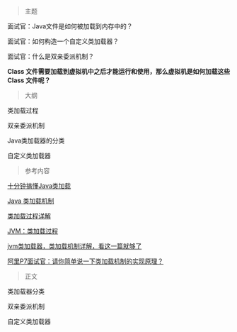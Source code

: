 >  主题



面试官：Java文件是如何被加载到内存中的？

面试官：如何构造一个自定义类加载器？

面试官：什么是双亲委派机制？



**Class 文件需要加载到虚拟机中之后才能运行和使用，那么虚拟机是如何加载这些 Class 文件呢？**



> 大纲

类加载过程

双亲委派机制

Java类加载器的分类

自定义类加载器



> 参考内容

[十分钟搞懂Java类加载](https://mp.weixin.qq.com/s?__biz=MzIxNzM0NjA1OQ==&mid=2247483698&idx=1&sn=6ab24416042310b91f9363fff3402370&chksm=97fa7856a08df140e0a97ad31cbfcc3b99d13741e1db365ea08ab307392f3d1b1535f2041fdb&token=471240037&lang=zh_CN#rd)

[Java 类加载机制](https://pdai.tech/md/java/jvm/java-jvm-classload.html)

[类加载过程详解](https://javaguide.cn/java/jvm/class-loading-process.html)

[JVM：类加载过程](https://cloud.tencent.com/developer/article/1787638)

[jvm类加载器，类加载机制详解，看这一篇就够了](https://segmentfault.com/a/1190000037574626)

[阿里P7面试官：请你简单说一下类加载机制的实现原理？ ](https://www.cnblogs.com/mic112/p/15490566.html)



> 正文









类加载器分类



双亲委派机制



自定义类加载器




